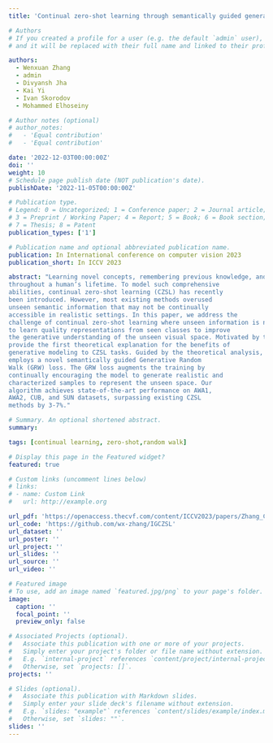 ```yaml
---
title: 'Continual zero-shot learning through semantically guided generative random walk'

# Authors
# If you created a profile for a user (e.g. the default `admin` user), write the username (folder name) here
# and it will be replaced with their full name and linked to their profile.

authors:
  - Wenxuan Zhang
  - admin
  - Divyansh Jha
  - Kai Yi
  - Ivan Skorodov
  - Mohammed Elhoseiny

# Author notes (optional)
# author_notes:
#   - 'Equal contribution'
#   - 'Equal contribution'

date: '2022-12-03T00:00:00Z'
doi: ''
weight: 10
# Schedule page publish date (NOT publication's date).
publishDate: '2022-11-05T00:00:00Z'

# Publication type.
# Legend: 0 = Uncategorized; 1 = Conference paper; 2 = Journal article;
# 3 = Preprint / Working Paper; 4 = Report; 5 = Book; 6 = Book section;
# 7 = Thesis; 8 = Patent
publication_types: ['1']

# Publication name and optional abbreviated publication name.
publication: In International conference on computer vision 2023
publication_short: In ICCV 2023

abstract: "Learning novel concepts, remembering previous knowledge, and adapting it to future tasks occur simultaneously
throughout a human’s lifetime. To model such comprehensive
abilities, continual zero-shot learning (CZSL) has recently
been introduced. However, most existing methods overused
unseen semantic information that may not be continually
accessible in realistic settings. In this paper, we address the
challenge of continual zero-shot learning where unseen information is not provided during training, by leveraging generative modeling. The heart of the generative-based methods is
to learn quality representations from seen classes to improve
the generative understanding of the unseen visual space. Motivated by this, we introduce generalization-bound tools and
provide the first theoretical explanation for the benefits of
generative modeling to CZSL tasks. Guided by the theoretical analysis, we then propose our learning algorithm that
employs a novel semantically guided Generative Random
Walk (GRW) loss. The GRW loss augments the training by
continually encouraging the model to generate realistic and
characterized samples to represent the unseen space. Our
algorithm achieves state-of-the-art performance on AWA1,
AWA2, CUB, and SUN datasets, surpassing existing CZSL
methods by 3-7%."

# Summary. An optional shortened abstract.
summary: 

tags: [continual learning, zero-shot,random walk]

# Display this page in the Featured widget?
featured: true

# Custom links (uncomment lines below)
# links:
# - name: Custom Link
#   url: http://example.org

url_pdf: 'https://openaccess.thecvf.com/content/ICCV2023/papers/Zhang_Continual_Zero-Shot_Learning_through_Semantically_Guided_Generative_Random_Walks_ICCV_2023_paper.pdf'
url_code: 'https://github.com/wx-zhang/IGCZSL'
url_dataset: ''
url_poster: ''
url_project: ''
url_slides: ''
url_source: ''
url_video: ''

# Featured image
# To use, add an image named `featured.jpg/png` to your page's folder.
image:
  caption: ''
  focal_point: ''
  preview_only: false

# Associated Projects (optional).
#   Associate this publication with one or more of your projects.
#   Simply enter your project's folder or file name without extension.
#   E.g. `internal-project` references `content/project/internal-project/index.md`.
#   Otherwise, set `projects: []`.
projects: ''

# Slides (optional).
#   Associate this publication with Markdown slides.
#   Simply enter your slide deck's filename without extension.
#   E.g. `slides: "example"` references `content/slides/example/index.md`.
#   Otherwise, set `slides: ""`.
slides: ''
---
```


<!-- {{% callout note %}}
Click the _Cite_ button above to demo the feature to enable visitors to import publication metadata into their reference management software.
{{% /callout %}}

{{% callout note %}}
Create your slides in Markdown - click the _Slides_ button to check out the example.
{{% /callout %}}

Supplementary notes can be added here, including [code, math, and images](https://wowchemy.com/docs/writing-markdown-latex/). -->
